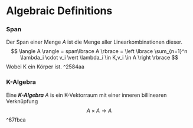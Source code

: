 # Algebraic Definitions

### Span
Der Span einer Menge $A$  ist die Menge aller Linearkombinationen dieser. $$ \langle A \rangle = span\lbrace A \rbrace = \left \lbrace  \sum_{n=1}^n \lambda_i \cdot v_i \vert \lambda_i \in K,v_i \in A \right \rbrace $$ Wobei K ein Körper ist.  ^2584aa

### K-Algebra
Eine ***K-Algebra*** $A$ is ein K-Vektorraum mit einer inneren billinearen Verknüpfung $$A \times A \rightarrow A$$  ^67fbca